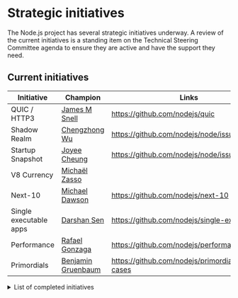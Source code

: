 # Strategic initiatives

The Node.js project has several strategic initiatives underway. A review of the
current initiatives is a standing item on the Technical Steering Committee
agenda to ensure they are active and have the support they need.

## Current initiatives

| Initiative             | Champion                         | Links                                             |
| ---------------------- | -------------------------------- | ------------------------------------------------- |
| QUIC / HTTP3           | [James M Snell][jasnell]         | <https://github.com/nodejs/quic>                  |
| Shadow Realm           | [Chengzhong Wu][legendecas]      | <https://github.com/nodejs/node/issues/42528>     |
| Startup Snapshot       | [Joyee Cheung][joyeecheung]      | <https://github.com/nodejs/node/issues/35711>     |
| V8 Currency            | [Michaël Zasso][targos]          |                                                   |
| Next-10                | [Michael Dawson][mhdawson]       | <https://github.com/nodejs/next-10>               |
| Single executable apps | [Darshan Sen][RaisinTen]         | <https://github.com/nodejs/single-executable>     |
| Performance            | [Rafael Gonzaga][RafaelGSS]      | <https://github.com/nodejs/performance>           |
| Primordials            | [Benjamin Gruenbaum][benjamingr] | <https://github.com/nodejs/primordials-use-cases> |

<details>
<summary>List of completed initiatives</summary>

## Completed initiatives

| Initiative         | Champion                         | Links                                                                |
| ------------------ | -------------------------------- | -------------------------------------------------------------------- |
| Build resources    | Michael Dawson                   | <https://github.com/nodejs/build/issues/1154#issuecomment-448418977> |
| Core Promise APIs  | Matteo Collina, Antoine du Hamel | <https://github.com/nodejs/TSC/issues/1094>                          |
| CVE Management     | Michael Dawson                   | <https://github.com/nodejs/security-wg/issues/33>                    |
| Governance         | Myles Borins                     |                                                                      |
| Moderation Team    | Rich Trott                       | <https://github.com/nodejs/TSC/issues/329>                           |
| Modules            | Myles Borins                     | <https://github.com/nodejs/modules>                                  |
| N-API              | Michael Dawson                   | <https://github.com/nodejs/abi-stable-node>                          |
| npm Integration    | Myles Borins                     | <https://github.com/nodejs/node/pull/21594>                          |
| OpenSSL Evolution  | Rod Vagg                         | <https://github.com/nodejs/TSC/issues/677>                           |
| Open Web Standards | Myles Borins, Joyee Cheung       | <https://github.com/nodejs/open-standards>                           |
| VM module fix      | Franziska Hinkelmann             | <https://github.com/nodejs/node/issues/6283>                         |
| Workers            | Anna Henningsen                  | <https://github.com/nodejs/worker>                                   |

</details>

[RafaelGSS]: https://github.com/RafaelGSS
[RaisinTen]: https://github.com/RaisinTen
[benjamingr]: https://github.com/benjamingr
[jasnell]: https://github.com/jasnell
[joyeecheung]: https://github.com/joyeecheung
[legendecas]: https://github.com/legendecas
[mhdawson]: https://github.com/mhdawson
[targos]: https://github.com/targos
